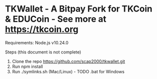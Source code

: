 # TKWallet - A Bitpay Fork for TKCoin & EDUCoin - See more at https://tkcoin.org
 
Requirements: Node.js v10.24.0

Steps (this document is not complete)
1) Clone the repo https://github.com/scap2000/tkwallet.git
2) Run npm install
3) Run ./symlinks.sh (Mac/Linux) - TODO .bat for Windows
